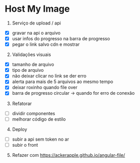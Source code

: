# Host My Image

1. Serviço de upload / api
- [x] gravar na api o arquivo
- [x] usar infos do progresso na barra de progresso
- [x] pegar o link salvo cdn e mostrar

2. Validações visuais
- [x] tamanho de arquivo
- [x] tipo de arquivo
- [x] não deixar clicar no link se der erro
- [x] alerta para mais de 5 arquivos ao mesmo tempo
- [x] deixar roxinho quando file over
- [x] barra de progresso circular -> quando for erro de conexão

3. Refatorar
- [ ] dividir componentes
- [ ] melhorar código de estilo

4. Deploy
- [ ] subir a api sem token no ar
- [ ] subir o front 

5. Refazer com https://ackerapple.github.io/angular-file/ 

